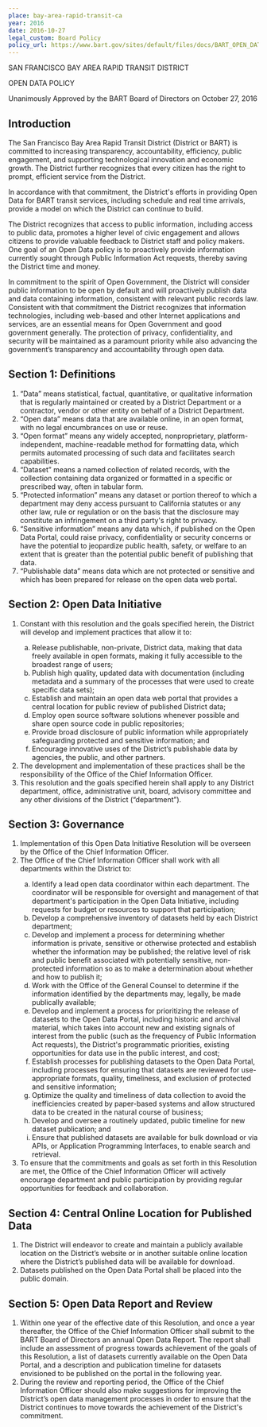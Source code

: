 ```yaml
---
place: bay-area-rapid-transit-ca
year: 2016
date: 2016-10-27
legal_custom: Board Policy
policy_url: https://www.bart.gov/sites/default/files/docs/BART_OPEN_DATA_POLICY_FINAL.pdf
---
```


SAN FRANCISCO BAY AREA RAPID TRANSIT DISTRICT

OPEN DATA POLICY

Unanimously Approved by the BART Board of Directors on October 27, 2016

## Introduction

The San Francisco Bay Area Rapid Transit District (District or BART) is committed to increasing transparency, accountability, efficiency, public engagement, and supporting technological innovation and economic growth. The District further recognizes that every citizen has the right to prompt, efficient service from the District.

In accordance with that commitment, the District's efforts in providing Open Data for BART transit services, including schedule and real time arrivals, provide a model on which the District can continue to build.

The District recognizes that access to public information, including access to public data, promotes a higher level of civic engagement and allows citizens to provide valuable feedback to District staff and policy makers. One goal of an Open Data policy is to proactively provide information currently sought through Public Information Act requests, thereby saving the District time and money.

In commitment to the spirit of Open Government, the District will consider public information to be open by default and will proactively publish data and data containing information, consistent with relevant public records law. Consistent with that commitment the District recognizes that information technologies, including web-based and other Internet applications and services, are an essential means for Open Government and good government generally. The protection of privacy, confidentiality, and security will be maintained as a paramount priority while also advancing the government’s transparency and accountability through open data.

## Section 1: Definitions

<ol>
    <li>“Data” means statistical, factual, quantitative, or qualitative information that is regularly maintained or created by a District Department or a contractor, vendor or other entity on behalf of a District Department.</li>
    <li>“Open data” means data that are available online, in an open format, with no legal encumbrances on use or reuse.</li>
    <li>“Open format” means any widely accepted, nonproprietary, platform-independent, machine-readable method for formatting data, which permits automated processing of such data and facilitates search capabilities.</li>
    <li>“Dataset” means a named collection of related records, with the collection containing data organized or formatted in a specific or prescribed way, often in tabular form.</li>
    <li>“Protected information” means any dataset or portion thereof to which a department may deny access pursuant to California statutes or any other law, rule or regulation or on the basis that the disclosure may constitute an infringement on a third party's right to privacy.</li>
    <li>“Sensitive information” means any data which, if published on the Open Data Portal, could raise privacy, confidentiality or security concerns or have the potential to jeopardize public health, safety, or welfare to an extent that is greater than the potential public benefit of publishing that data.</li>
    <li>“Publishable data” means data which are not protected or sensitive and which has been prepared for release on the open data web portal.</li>
</ol>

## Section 2: Open Data Initiative
<ol type="1">
    <li>Constant with this resolution and the goals specified herein, the District will develop and implement practices that allow it to:</li>
    <ol type="a">
        <li>Release publishable, non-private, District data, making that data freely available in open formats, making it fully accessible to the broadest range of users;</li>
        <li>Publish high quality, updated data with documentation (including metadata and a summary of the processes that were used to create specific data sets);</li>
        <li>Establish and maintain an open data web portal that provides a central location for public review of published District data;</li>
        <li>Employ open source software solutions whenever possible and share open source code in public repositories;</li>
        <li>Provide broad disclosure of public information while appropriately safeguarding protected and sensitive information; and</li>
        <li>Encourage innovative uses of the District’s publishable data by agencies, the public, and other partners.</li>
    </ol>
    <li>The development and implementation of these practices shall be the responsibility of the Office of the Chief Information Officer.</li>
    <li>This resolution and the goals specified herein shall apply to any District department, office, administrative unit, board, advisory committee and any other divisions of the District (“department”).</li>
</ol>

## Section 3: Governance

<ol type="1">
    <li>Implementation of this Open Data Initiative Resolution will be overseen by the Office of the Chief Information Officer.</li>
    <li>The Office of the Chief Information Officer shall work with all departments within the District to:</li>
    <ol type="a">
        <li>Identify a lead open data coordinator within each department. The coordinator will be responsible for oversight and management of that department's participation in the Open Data Initiative, including requests for budget or resources to support that participation;</li>
        <li>Develop a comprehensive inventory of datasets held by each District department;</li>
        <li>Develop and implement a process for determining whether information is private, sensitive or otherwise protected and establish whether the information may be published; the relative level of risk and public benefit associated with potentially sensitive, non-protected information so as to make a determination about whether and how to publish it;</li>
        <li>Work with the Office of the General Counsel to determine if the information identified by the departments may, legally, be made publically available;</li>
        <li>Develop and implement a process for prioritizing the release of datasets to the Open Data Portal, including historic and archival material, which takes into account new and existing signals of interest from the public (such as the frequency of Public Information Act requests), the District's programmatic priorities, existing opportunities for data use in the public interest, and cost;</li>
        <li>Establish processes for publishing datasets to the Open Data Portal, including processes for ensuring that datasets are reviewed for use-appropriate formats, quality, timeliness, and exclusion of protected and sensitive information;</li>
        <li>Optimize the quality and timeliness of data collection to avoid the inefficiencies created by paper-based systems and allow structured data to be created in the natural course of business;</li>
        <li>Develop and oversee a routinely updated, public timeline for new dataset publication; and</li>
        <li>Ensure that published datasets are available for bulk download or via APIs, or Application Programming Interfaces, to enable search and retrieval.</li>
    </ol>
    <li>To ensure that the commitments and goals as set forth in this Resolution are met, the Office of the Chief Information Officer will actively encourage department and public participation by providing regular opportunities for feedback and collaboration.</li>
</ol>

## Section 4: Central Online Location for Published Data

<ol>
    <li>The District will endeavor to create and maintain a publicly available location on the District’s website or in another suitable online location where the District’s published data will be available for download.</li>
    <li>Datasets published on the Open Data Portal shall be placed into the public domain.</li>
</ol>

## Section 5: Open Data Report and Review

<ol>
    <li>Within one year of the effective date of this Resolution, and once a year thereafter, the Office of the Chief Information Officer shall submit to the BART Board of Directors an annual Open Data Report. The report shall include an assessment of progress towards achievement of the goals of this Resolution, a list of datasets currently available on the Open Data Portal, and a description and publication timeline for datasets envisioned to be published on the portal in the following year.</li>
    <li>During the review and reporting period, the Office of the Chief Information Officer should also make suggestions for improving the District’s open data management processes in order to ensure that the District continues to move towards the achievement of the District's commitment.</li>
</ol>
